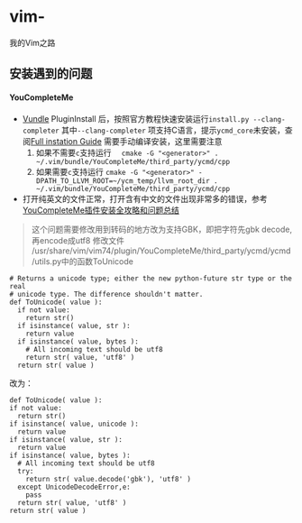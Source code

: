 # vim-
我的Vim之路
## 安装遇到的问题
#### YouCompleteMe
- [Vundle](https://github.com/VundleVim/Vundle.vim#about) PluginInstall 后，按照官方教程快速安装运行`install.py --clang-completer` 其中`--clang-completer` 项支持C语言，提示`ycmd_core`未安装，查阅[Full instation Guide](https://github.com/Valloric/YouCompleteMe#full-installation-guide) 需要手动编译安装，这里需要注意
  1. 如果不需要`c`支持运行
  ```  cmake -G "<generator>" . ~/.vim/bundle/YouCompleteMe/third_party/ycmd/cpp```
  2. 如果需要`c`支持运行
  ```cmake -G "<generator>" -DPATH_TO_LLVM_ROOT=~/ycm_temp/llvm_root_dir . ~/.vim/bundle/YouCompleteMe/third_party/ycmd/cpp```
- 打开纯英文的文件正常，打开含有中文的文件出现非常多的错误，参考[YouCompleteMe插件安装全攻略和问题总结](http://blog.csdn.net/mergerly/article/details/51684155)
> 这个问题需要修改用到转码的地方改为支持GBK，即把字符先gbk decode, 再encode成utf8
修改文件 /usr/share/vim/vim74/plugin/YouCompleteMe/third_party/ycmd/ycmd/utils.py中的函数ToUnicode
```
# Returns a unicode type; either the new python-future str type or the real  
# unicode type. The difference shouldn't matter.  
def ToUnicode( value ):  
  if not value:  
    return str()  
  if isinstance( value, str ):  
    return value  
  if isinstance( value, bytes ):  
    # All incoming text should be utf8  
    return str( value, 'utf8' )  
  return str( value )  
  ```
  改为：
  ```
  def ToUnicode( value ):  
  if not value:  
    return str()  
  if isinstance( value, unicode ):  
    return value         
  if isinstance( value, str ):  
    return value         
  if isinstance( value, bytes ):  
    # All incoming text should be utf8  
    try:  
      return str( value.decode('gbk'), 'utf8' )  
    except UnicodeDecodeError,e:  
      pass  
    return str( value, 'utf8' )  
  return str( value )  
  ```
